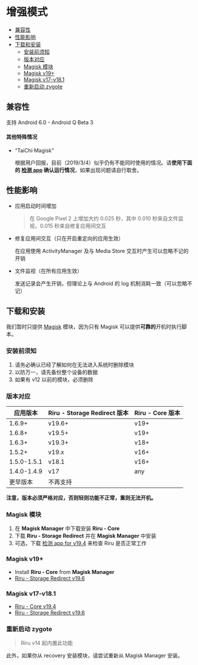 # 增强模式

<!-- TOC depthFrom:2 depthTo:3 -->

- [兼容性](#兼容性)
- [性能影响](#性能影响)
- [下载和安装](#下载和安装)
    - [安装前须知](#安装前须知)
    - [版本对应](#版本对应)
    - [Magisk 模块](#magisk-模块)
    - [Magisk v19+](#magisk-v19)
    - [Magisk v17-v18.1](#magisk-v17-v181)
    - [重新启动 zygote](#重新启动-zygote)

<!-- /TOC -->

## 兼容性

支持 Android 6.0 - Android Q Beta 3

#### 其他特殊情况

* “TaiChi·Magisk”

  根据用户回报，目前（2019/3/4）似乎仍有不能同时使用的情况。请**使用下面的 [检测 app](#magisk-模块) 确认运行情况**，如果出现问题请自行取舍。

## 性能影响

* 应用启动时间增加

  > 在 Google Pixel 2 上增加大约 0.025 秒，其中 0.010 秒来自文件监视，0.015 秒来自修复应用间交互

* 修复应用间交互（只在开启重定向的应用生效）
  
  在应用使用 ActivityManager 及与 Media Store 交互时产生可以忽略不记的开销

* 文件监视（在所有应用生效）

  发送记录会产生开销，但理论上与 Android 的 log 机制消耗一致（可以忽略不记）

## 下载和安装

我们暂时只提供 [Magisk](https://github.com/topjohnwu/Magisk) 模块，因为只有 Magisk 可以提供**可靠的**开机时执行脚本。

### 安装前须知

1. 请务必确认已经了解如何在无法进入系统时删除模块
2. 以防万一，请先备份整个设备的数据
3. 如果有 v12 以前的模块，必须删除

### 版本对应

| 应用版本    | Riru - Storage Redirect 版本 | Riru - Core 版本 |
|-------------|------------------------------|------------------|
| 1.6.9+      | v19.6+                       | v19+             |
| 1.6.8+      | v19.5+                       | v19+             |
| 1.6.3+      | v19.3+                       | v18+             |
| 1.5.2+      | v19.x                        | v16+             |
| 1.5.0-1.5.1 | v18.1                        | v16+             |
| 1.4.0-1.4.9 | v17                          | any              |
| 更早版本    | 不再支持                     |                  |

**注意，版本必须严格对应，否则轻则功能不正常，重则无法开机。**

### Magisk 模块

1. 在 **Magisk Manager** 中下载安装 **Riru - Core**
2. 下载 **Riru - Storage Redirect** 并在 **Magisk Manager** 中安装
3. 可选，下载 [检测 app for v19.4](https://github.com/RikkaApps/Riru/releases/download/v19.4/app-release.apk) 来检查 Riru 是否正常工作

### Magisk v19+
* Install **Riru - Core** from **Magisk Manager**
* [Riru - Storage Redirect v19.6](https://github.com/RikkaApps/StorageRedirect-assets/releases/download/assets/magisk-riru-storage-redirect-v19.6.zip)

### Magisk v17-v18.1
* [Riru - Core v19.4](https://github.com/RikkaApps/Riru/releases/download/v19.4/magisk-v17-riru-core-v19.4.zip)
* [Riru - Storage Redirect v19.6](https://github.com/RikkaApps/StorageRedirect-assets/releases/download/assets/riru-storage-redirect-v19.6-magisk-v17.zip)

### 重新启动 zygote

> Riru v14 起内置此功能

此外，如果你从 recovery 安装模块，请尝试重新从 Magisk Manager 安装。